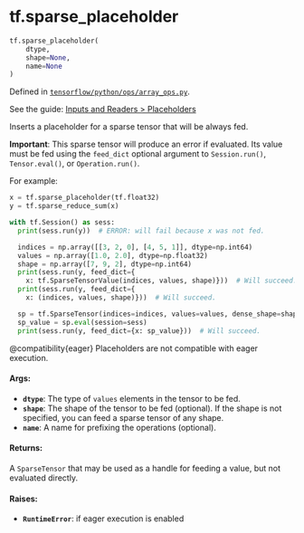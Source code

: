 <div itemscope itemtype="http://developers.google.com/ReferenceObject">
<meta itemprop="name" content="tf.sparse_placeholder" />
<meta itemprop="path" content="Stable" />
</div>

# tf.sparse_placeholder

``` python
tf.sparse_placeholder(
    dtype,
    shape=None,
    name=None
)
```



Defined in [`tensorflow/python/ops/array_ops.py`](https://www.tensorflow.org/code/tensorflow/python/ops/array_ops.py).

See the guide: [Inputs and Readers > Placeholders](../../../api_guides/python/io_ops.md#Placeholders)

Inserts a placeholder for a sparse tensor that will be always fed.

**Important**: This sparse tensor will produce an error if evaluated.
Its value must be fed using the `feed_dict` optional argument to
`Session.run()`, `Tensor.eval()`, or `Operation.run()`.

For example:

```python
x = tf.sparse_placeholder(tf.float32)
y = tf.sparse_reduce_sum(x)

with tf.Session() as sess:
  print(sess.run(y))  # ERROR: will fail because x was not fed.

  indices = np.array([[3, 2, 0], [4, 5, 1]], dtype=np.int64)
  values = np.array([1.0, 2.0], dtype=np.float32)
  shape = np.array([7, 9, 2], dtype=np.int64)
  print(sess.run(y, feed_dict={
    x: tf.SparseTensorValue(indices, values, shape)}))  # Will succeed.
  print(sess.run(y, feed_dict={
    x: (indices, values, shape)}))  # Will succeed.

  sp = tf.SparseTensor(indices=indices, values=values, dense_shape=shape)
  sp_value = sp.eval(session=sess)
  print(sess.run(y, feed_dict={x: sp_value}))  # Will succeed.
```

@compatibility{eager} Placeholders are not compatible with eager execution.

#### Args:

* <b>`dtype`</b>: The type of `values` elements in the tensor to be fed.
* <b>`shape`</b>: The shape of the tensor to be fed (optional). If the shape is not
    specified, you can feed a sparse tensor of any shape.
* <b>`name`</b>: A name for prefixing the operations (optional).


#### Returns:

A `SparseTensor` that may be used as a handle for feeding a value, but not
evaluated directly.


#### Raises:

* <b>`RuntimeError`</b>: if eager execution is enabled